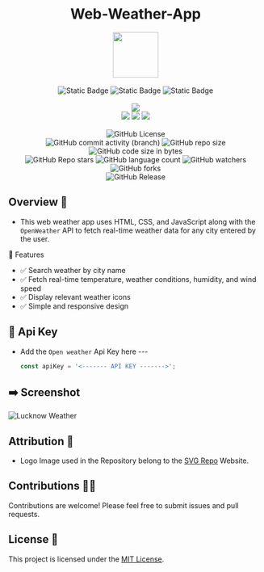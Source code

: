 <div align="center">
     <h1 align="center">Web-Weather-App</h1>
     <img src="https://github.com/user-attachments/assets/721dc3d0-416e-4764-b5d6-f8c72d04db75" height=90px width=90px/>
     <br/>
     <br/>
     <img alt="Static Badge" src="https://img.shields.io/badge/HTML5-E34F26?style=flat&logo=html5&logoColor=white">
     <img alt="Static Badge" src="https://img.shields.io/badge/CSS3-1572B6?style=flat&logo=css3&logoColor=white">
     <img alt="Static Badge" src="https://img.shields.io/badge/JavaScript-F7DF1E?style=flat&logo=javascript&logoColor=black">
     <br/>
     <br/>
     <!-- Open Source -->
     <img src="https://badges.frapsoft.com/os/v1/open-source.svg?v=103">
     <br/>
     <!-- Contributions -->
     <img src="https://img.shields.io/static/v1.svg?label=Contributions&message=Welcome&color=#013220">
     <!-- Built By -->
     <img src="https://img.shields.io/badge/Built%20by-Abhinav%20Kumar-0059b3">
     <!-- Maintained -->
     <img src="https://img.shields.io/static/v1.svg?label=Maintained&message=Yes&color=red">
     <br/>
     <!-- --------------------------------------------- -->
     <br/>
     <!-- License -->
     <img alt="GitHub License" src="https://img.shields.io/github/license/abhinavkumar2369/Web-Weather-App">
     <br/>
     <!-- Commit Count -->
     <img alt="GitHub commit activity (branch)" src="https://img.shields.io/github/commit-activity/t/abhinavkumar2369/Web-Weather-App/main">
     <!-- Repo Size -->
     <img alt="GitHub repo size" src="https://img.shields.io/github/repo-size/abhinavkumar2369/Web-Weather-App?style=flat&color=orange">
     <!-- Repo Code -->
     <img alt="GitHub code size in bytes" src="https://img.shields.io/github/languages/code-size/abhinavkumar2369/Web-Weather-App">
     <br/>
     <img alt="GitHub Repo stars" src="https://img.shields.io/github/stars/abhinavkumar2369/Web-Weather-App?style=flat&color=orange">
     <!-- Language Count -->
     <img alt="GitHub language count" src="https://img.shields.io/github/languages/count/abhinavkumar2369/Web-Weather-App">
     <!-- Watchers -->
     <img alt="GitHub watchers" src="https://img.shields.io/github/watchers/abhinavkumar2369/Web-Weather-App?style=flat">
     <!-- Forks -->
     <img alt="GitHub forks" src="https://img.shields.io/github/forks/abhinavkumar2369/Web-Weather-App?style=flat&color=orange">
     <br/>
     <img alt="GitHub Release" src="https://img.shields.io/github/v/release/abhinavkumar2369/Web-Weather-App">
</div>


<!------------------------------------------------->


## Overview 🌟
- This web weather app uses HTML, CSS, and JavaScript along with the `OpenWeather` API to fetch real-time weather data for any city entered by the user.

📌 Features
- ✅ Search weather by city name
- ✅ Fetch real-time temperature, weather conditions, humidity, and wind speed
- ✅ Display relevant weather icons
- ✅ Simple and responsive design


<!------------------------------------------------->

## 🔐 Api Key

- Add the `Open weather` Api Key here ---
  ```js
  const apiKey = '<------- API KEY ------->';
  ```


<!------------------------------------------------->
  

## ➡️ Screenshot
![Lucknow Weather](https://github.com/user-attachments/assets/150ff925-e42e-49c2-93e1-3fa6a19591fe)


<!------------------------------------------------->


## Attribution 🙏
- Logo Image used in the Repository belong to the [SVG Repo](https://www.svgrepo.com/) Website.


<!------------------------------------------------->


## Contributions 🧑‍💻
Contributions are welcome! Please feel free to submit issues and pull requests.


## License 🪪
This project is licensed under the [MIT License](LICENSE).
